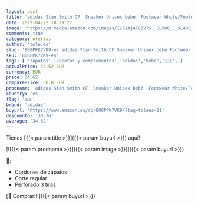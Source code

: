 ```yaml
---
layout: post
title: 'adidas Stan Smith CF  Sneaker Unisex bebé  Footwear White/Footwear White/Silver Metallic  25.5 EU'
date: 2022-04-22 18:29:27
image: 'https://m.media-amazon.com/images/I/31AjAFG6VTS._SL500_._SL400_.jpg'
comments: true
category: ofertas
author: 'tole.es'
slug: 'B08PPK7VK9-es adidas Stan Smith CF Sneaker Unisex bebé Footwear...'
sku: 'B08PPK7VK9-es'
tags: [ 'Zapatos','Zapatos y complementos','adidas','bebé','🇪🇸', ]
actualPrice: 34.62 EUR
currency: EUR
price: 34.62
comparePrice: 50.0 EUR
prodname: 'adidas Stan Smith CF  Sneaker Unisex bebé  Footwear White/Footwear White/Silver Metallic  25.5 EU'
country: 'es'
flag: '🇪🇸'
brand: 'adidas'
buyurl: 'https://www.amazon.es/dp/B08PPK7VK9/?tag=tolees-21'
descuento: '30.76'
average: '34.62'
---
```


Tienes [{{< param title >}}]({{< param buyurl >}}) aqui!

[![{{< param prodname >}}]({{< param image >}})]({{< param buyurl >}})

🔎:

- Cordones de zapatos
- Corte regular
- Perforado 3 tiras

[🛒 Comprar!!!]({{< param buyurl >}})
